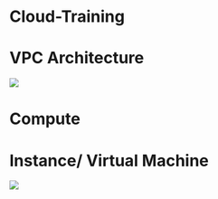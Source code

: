 # Cloud-Training

# VPC Architecture
<img src="vpc_network_architecture.png">

# Compute
# Instance/ Virtual Machine
<img src="ec2_instance_VM.png">

